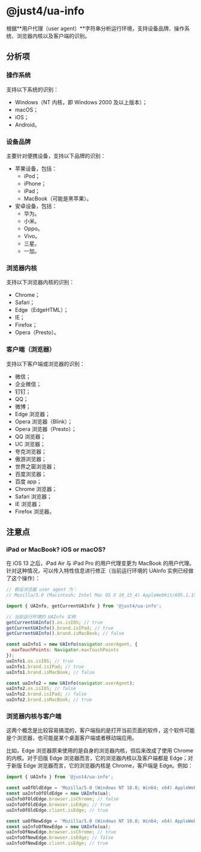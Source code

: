 # @just4/ua-info

根据**用户代理（user agent）**字符串分析运行环境，支持设备品牌、操作系统、浏览器内核以及客户端的识别。

## 分析项

### 操作系统

支持以下系统的识别：

- Windows（NT 内核，即 Windows 2000 及以上版本）；
- macOS；
- iOS；
- Android。

### 设备品牌

主要针对便携设备，支持以下品牌的识别：

- 苹果设备，包括：
  - iPod；
  - iPhone；
  - iPad；
  - MacBook（可能是黑苹果）。
- 安卓设备，包括：
  - 华为。
  - 小米。
  - Oppo。
  - Vivo。
  - 三星。
  - 一加。

### 浏览器内核

支持以下浏览器内核的识别：

- Chrome；
- Safari；
- Edge（EdgeHTML）；
- IE；
- Firefox；
- Opera（Presto）。

### 客户端（浏览器）

支持以下客户端或浏览器的识别：

- 微信；
- 企业微信；
- 钉钉；
- QQ；
- 微博；
- Edge 浏览器；
- Opera 浏览器（Blink）；
- Opera 浏览器（Presto）；
- QQ 浏览器；
- UC 浏览器；
- 夸克浏览器；
- 傲游浏览器；
- 世界之窗浏览器；
- 百度浏览器；
- 百度 app；
- Chrome 浏览器；
- Safari 浏览器；
- IE 浏览器；
- Firefox 浏览器。

## 注意点

### iPad or MacBook? iOS or macOS?

在 iOS 13 之后，iPad Air 与 iPad Pro 的用户代理变更为 MacBook 的用户代理。针对这种情况，可以传入特性信息进行修正（当前运行环境的 UAInfo 实例已经做了这个操作）：

```javascript
// 假设浏览器 user agent 为：
// Mozilla/5.0 (Macintosh; Intel Mac OS X 10_15_4) AppleWebKit/605.1.15 (KHTML, like Gecko) Version/13.1.1 Safari/605.1.15

import { UAInfo, getCurrentUAInfo } from '@just4/ua-info';

// 当前运行环境的 UAInfo 实例
getCurrentUAInfo().os.isIOS; // true
getCurrentUAInfo().brand.isIPad; // true
getCurrentUAInfo().brand.isMacBook; // false

const uaInfo1 = new UAInfo(navigator.userAgent, {
  maxTouchPoints: Navigator.maxTouchPoints
});
uaInfo1.os.isIOS; // true
uaInfo1.brand.isIPad; // true
uaInfo1.brand.isMacBook; // false

const uaInfo2 = new UAInfo(navigator.userAgent);
uaInfo2.os.isIOS; // false
uaInfo2.brand.isIPad; // false
uaInfo2.brand.isMacBook; // true
```

### 浏览器内核与客户端

这两个概念是比较容易搞混的，客户端指的是打开当前页面的软件，这个软件可能是个浏览器，也可能是某个桌面客户端或者移动端应用。

比如，Edge 浏览器原来使用的是自身的浏览器内核，但后来改成了使用 Chrome 的内核。对于旧版 Edge 浏览器而言，它的浏览器内核以及客户端都是 Edge；对于新版 Edge 浏览器而言，它的浏览器内核是 Chrome，客户端是 Edge。例如：

```javascript
import { UAInfo } from '@just4/ua-info';

const uaOfOldEdge = 'Mozilla/5.0 (Windows NT 10.0; Win64; x64) AppleWebKit/537.36 (KHTML, like Gecko) Chrome/64.0.3282.140 Safari/537.36 Edge/18.17763';
const uaInfoOfOldEdge = new UAInfo(ua);
uaInfoOfOldEdge.browser.isChrome; // false
uaInfoOfOldEdge.browser.isEdge; // true
uaInfoOfOldEdge.client.isEdge; // true

const uaOfNewEdge = 'Mozilla/5.0 (Windows NT 10.0; Win64; x64) AppleWebKit/537.36 (KHTML, like Gecko) Chrome/91.0.4501.0 Safari/537.36 Edg/91.0.866.0';
const uaInfoOfNewEdge = new UAInfo(ua);
uaInfoOfNewEdge.browser.isChrome; // true
uaInfoOfNewEdge.browser.isEdge; // false
uaInfoOfNewEdge.client.isEdge; // true
```
